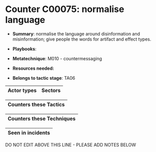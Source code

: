 # Counter C00075: normalise language

* **Summary**: normalise the language around disinformation and misinformation; give people the words for artifact and effect types. 

* **Playbooks**: 

* **Metatechnique**: M010 - countermessaging

* **Resources needed:** 

* **Belongs to tactic stage**: TA06


| Actor types | Sectors |
| ----------- | ------- |



| Counters these Tactics |
| ---------------------- |



| Counters these Techniques |
| ------------------------- |



| Seen in incidents |
| ----------------- |


DO NOT EDIT ABOVE THIS LINE - PLEASE ADD NOTES BELOW